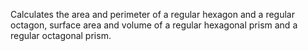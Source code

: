 Calculates the area and perimeter of a regular hexagon and a regular octagon, 
surface area and volume of a regular hexagonal prism and a regular octagonal
prism. 
